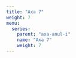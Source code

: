 ```yaml
---
title: "Axa 7"
weight: 7
menu:
  series:
    parent: "axa-anul-i"
    name: "Axa 7"
    weight: 7
---
```

